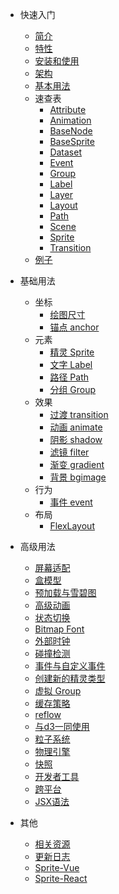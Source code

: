* 快速入门
  * [简介](/zh-cn/index#简介)
  * [特性](/zh-cn/index#特性)
  * [安装和使用](/zh-cn/index#安装和使用)
  * [架构](/zh-cn/index#架构)
  * [基本用法](/zh-cn/index#基本用法)
  * 速查表
    * [Attribute](/zh-cn/doc/attribute)
    * [Animation](/zh-cn/doc/animation)
    * [BaseNode](/zh-cn/doc/basenode)
    * [BaseSprite](/zh-cn/doc/basesprite)
    * [Dataset](/zh-cn/doc/dataset)
    * [Event](/zh-cn/doc/event)
    * [Group](/zh-cn/doc/group)
    * [Label](/zh-cn/doc/label)
    * [Layer](/zh-cn/doc/layer)
    * [Layout](/zh-cn/doc/layout)
    * [Path](/zh-cn/doc/path)
    * [Scene](/zh-cn/doc/scene)
    * [Sprite](/zh-cn/doc/sprite)
    * [Transition](/zh-cn/doc/transition)
  * [例子](/zh-cn/examples)

* 基础用法
  * 坐标
    * [绘图尺寸](/zh-cn/layer#绘图尺寸)
    * [锚点 anchor](/zh-cn/layer#锚点-anchor)
  * 元素
    * [精灵 Sprite](/zh-cn/elements#精灵-Sprite)
    * [文字 Label](/zh-cn/elements#文字-Label)
    * [路径 Path](/zh-cn/elements#路径-Path)
    * [分组 Group](/zh-cn/elements#分组-Group)
  * 效果
    * [过渡 transition](/zh-cn/effect#动画-transition)
    * [动画 animate](/zh-cn/effect#动画-animate)
    * [阴影 shadow](/zh-cn/effect#阴影-shadow)
    * [滤镜 filter](/zh-cn/effect#滤镜-filter)
    * [渐变 gradient](/zh-cn/effect#渐变-gradient)
    * [背景 bgimage](/zh-cn/bgimage)
  * 行为
    * [事件 event](/zh-cn/behavior#响应-dom-事件)
  * 布局
    * [FlexLayout](/zh-cn/guide/flexlayout)

* 高级用法
  * [屏幕适配](/zh-cn/guide/resolution)
  * [盒模型](/zh-cn/guide/boxmodel)
  * [预加载与雪碧图](/zh-cn/guide/resource)
  * [高级动画](/zh-cn/guide/animations)
  * [状态切换](/zh-cn/guide/states)
  * [Bitmap Font](/zh-cn/guide/bmfont)
  * [外部时钟](/zh-cn/guide/ticker)
  * [碰撞检测](/zh-cn/guide/collision)
  * [事件与自定义事件](/zh-cn/guide/events)
  * [创建新的精灵类型](/zh-cn/guide/nodes)
  * [虚拟 Group](/zh-cn/guide/virtualgroup)
  * [缓存策略](/zh-cn/guide/cache)
  * [reflow](/zh-cn/guide/reflow)
  * [与d3一同使用](/zh-cn/guide/d3)
  * [粒子系统](/zh-cn/guide/particle)
  * [物理引擎](/zh-cn/guide/matter)
  * [快照](/zh-cn/guide/snapshot)
  * [开发者工具](/zh-cn/guide/devtools)
  * [跨平台](/zh-cn/guide/platforms)
  * [JSX语法](/zh-cn/guide/jsx)

* 其他
  * [相关资源](/zh-cn/resource)
  * [更新日志](/zh-cn/changelog)
  * [Sprite-Vue](http://vue.spritejs.org)
  * [Sprite-React](http://react.spritejs.org)
